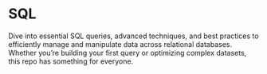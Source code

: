 # SQL
Dive into essential SQL queries, advanced techniques, and best practices to efficiently manage and manipulate data across relational databases. Whether you’re building your first query or optimizing complex datasets, this repo has something for everyone.
